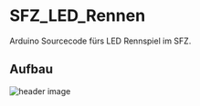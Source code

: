 # SFZ_LED_Rennen
Arduino Sourcecode fürs LED Rennspiel im SFZ.

## Aufbau
![header image](https://raw.github.com/ThieG/SFZ_LED_Rennen/master/SFZ_LED_Race_Steckplatine.jpg)
